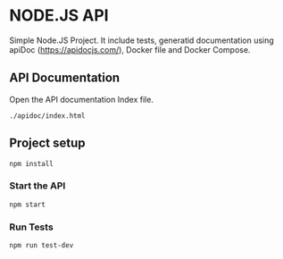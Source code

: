 # NODE.JS API #

Simple Node.JS Project. It include tests, generatid documentation using apiDoc (https://apidocjs.com/), Docker file and Docker Compose.

## API Documentation
Open the API documentation Index file.
```
./apidoc/index.html
```

## Project setup
```
npm install
```

### Start the API
```
npm start
```

### Run Tests
```
npm run test-dev
```

